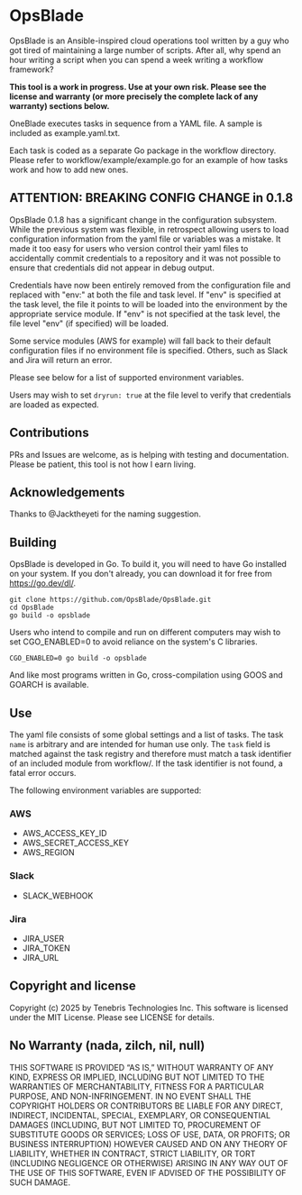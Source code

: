 # OpsBlade

OpsBlade is an Ansible-inspired cloud operations tool written by a guy who got tired of maintaining a large number of scripts. After all, why spend an hour writing a script when you can spend a week writing a workflow framework?

**This tool is a work in progress. Use at your own risk. Please see the license and warranty (or more precisely the complete lack of any warranty) sections below.**

OneBlade executes tasks in sequence from a YAML file. A sample is included as example.yaml.txt. 

Each task is coded as a separate Go package in the workflow directory. Please refer to workflow/example/example.go for an example of how tasks work and how to add new ones.

## **ATTENTION: BREAKING CONFIG CHANGE in 0.1.8**

OpsBlade 0.1.8 has a significant change in the configuration subsystem. While the previous system was flexible, in retrospect allowing users to load configuration information from the yaml file or variables was a mistake. It made it too easy for users who version control their yaml files to accidentally commit credentials to a repository and it was not possible to ensure that credentials did not appear in debug output.

Credentials have now been entirely removed from the configuration file and replaced with "env:" at both the file and task level. If "env" is specified at the task level, the file it points to will be loaded into the environment by the appropriate service module. If "env" is not specified at the task level, the file level "env" (if specified) will be loaded.

Some service modules (AWS for example) will fall back to their default configuration files if no environment file is specified. Others, such as Slack and Jira will return an error.

Please see below for a list of supported environment variables.

Users may wish to set `dryrun: true` at the file level to verify that credentials are loaded as expected.

## Contributions

PRs and Issues are welcome, as is helping with testing and documentation. Please be patient, this tool is not how I earn living.

## Acknowledgements

Thanks to @Jacktheyeti for the naming suggestion.

## Building

OpsBlade is developed in Go. To build it, you will need to have Go installed on your system. If you don't already, you can download it for free from https://go.dev/dl/.

```
git clone https://github.com/OpsBlade/OpsBlade.git
cd OpsBlade
go build -o opsblade
```

Users who intend to compile and run on different computers may wish to set CGO_ENABLED=0 to avoid reliance on the system's C libraries.

```
CGO_ENABLED=0 go build -o opsblade
```
And like most programs written in Go, cross-compilation using GOOS and GOARCH is available.

## Use

The yaml file consists of some global settings and a list of tasks. The task `name` is arbitrary and are intended for human use only. The `task` field is matched against the task registry and therefore must match a task identifier of an included module from workflow/. If the task identifier is not found, a fatal error occurs.

The following environment variables are supported:

### AWS

* AWS_ACCESS_KEY_ID
* AWS_SECRET_ACCESS_KEY
* AWS_REGION

### Slack

* SLACK_WEBHOOK

### Jira

* JIRA_USER
* JIRA_TOKEN
* JIRA_URL

## Copyright and license

Copyright (c) 2025 by Tenebris Technologies Inc. This software is licensed under the MIT License. Please see LICENSE for details.

## No Warranty (nada, zilch, nil, null)

THIS SOFTWARE IS PROVIDED “AS IS,” WITHOUT WARRANTY OF ANY KIND, EXPRESS OR IMPLIED, INCLUDING BUT NOT LIMITED TO THE WARRANTIES OF MERCHANTABILITY, FITNESS FOR A PARTICULAR PURPOSE, AND NON-INFRINGEMENT. IN NO EVENT SHALL THE COPYRIGHT HOLDERS OR CONTRIBUTORS BE LIABLE FOR ANY DIRECT, INDIRECT, INCIDENTAL, SPECIAL, EXEMPLARY, OR CONSEQUENTIAL DAMAGES (INCLUDING, BUT NOT LIMITED TO, PROCUREMENT OF SUBSTITUTE GOODS OR SERVICES; LOSS OF USE, DATA, OR PROFITS; OR BUSINESS INTERRUPTION) HOWEVER CAUSED AND ON ANY THEORY OF LIABILITY, WHETHER IN CONTRACT, STRICT LIABILITY, OR TORT (INCLUDING NEGLIGENCE OR OTHERWISE) ARISING IN ANY WAY OUT OF THE USE OF THIS SOFTWARE, EVEN IF ADVISED OF THE POSSIBILITY OF SUCH DAMAGE.
